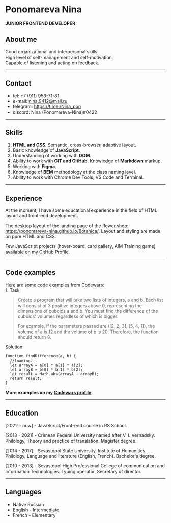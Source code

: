 # Ponomareva Nina
**JUNIOR FRONTEND DEVELOPER**
## About me
Good organizational and interpersonal skills.\
High level of self-management and self-motivation.\
Capable of listening and acting on feedback.
___
## Contact
* tel: +7 (911) 953-71-81
* e-mail: nina.9412@mail.ru
* telegram: <https://t.me./Nina_pon>
* discord: Nina (Ponomareva-Nina)#0422
___
## Skills
1. **HTML and CSS**. Semantic, cross-browser, adaptive layout.     
2. Basic knowledge of **JavaScript**.   
3. Understanding of working with **DOM**.      
4. Ability to work with **GIT and GitHub**. Knowledge of **Markdown** markup.
5. Working with **Figma**.   
6. Knowledge of **BEM** methodology at the class naming level.
7. Ability to work with Chrome Dev Tools, VS Code and Terminal.
___
## Experience
At the moment, I have some educational experience in the field of HTML layout and front-end development. 

The desktop layout of the landing page of the flower shop: <https://ponomareva-nina.github.io/Botanica/>. Layout and styling are made on pure HTML and CSS. 

Few JavaScript projects (hover-board, card gallery, AIM Training game) available on [my GitHub Profile](https://github.com/Ponomareva-Nina).

___
## Code examples 
Here are some code examples from Codewars: \
1\. Task:
> Create a program that will take two lists of integers, a and b. Each list will consist of 3 positive integers above 0, representing the dimensions of cuboids a and b. You must find the difference of the cuboids' volumes regardless of which is bigger.
>
> For example, if the parameters passed are ([2, 2, 3], [5, 4, 1]), the volume of a is 12 and the volume of b is 20. Therefore, the function should return 8.

Solution: 
```
function findDifference(a, b) {
  //loading...
  let arrayA = a[0] * a[1] * a[2];
  let arrayB = b[0] * b[1] * b[2];
  let result = Math.abs(arrayA - arrayB);
  return result;
}
```



**More examples on my [Codewars profile](https://www.codewars.com/users/Ponomareva-Nina)**
___
## Education
[2022 - now] - JavaScript/Front-end course in RS School.

[2018 - 2021] - Crimean Federal University named after V. I. Vernadsky. Philology, Theory and practice of translation. Magister degree.

[2014 - 2017] - Sevastopol State University. Institute of Humanities. Philology, Language and literature (English, French). Bachelor's degree. 

[2010 - 2013] - Sevastopol High Professional College of communication and Information Technologies. Typing operator, Secretary of director. 

___
## Languages
* Native Russian
* English - Intermediate
* French - Elementary
